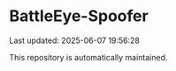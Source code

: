 # BattleEye-Spoofer

Last updated: 2025-06-07 19:56:28

This repository is automatically maintained.

